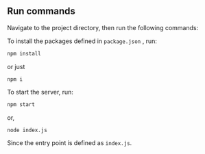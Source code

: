 ## Run commands

Navigate to the project directory, then run the following commands:

To install the packages defined in `package.json` , run:

```sh
npm install
```
or just
```
npm i
```

To start the server, run:
```sh
npm start
```
or,
```sh
node index.js
```
Since the entry point is defined as `index.js`.

